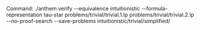 Command: ./anthem verify --equivalence intuitionistic --formula-representation tau-star problems/trivial/trivial.1.lp problems/trivial/trivial.2.lp  --no-proof-search --save-problems intuitionistic/trivial/simplified/